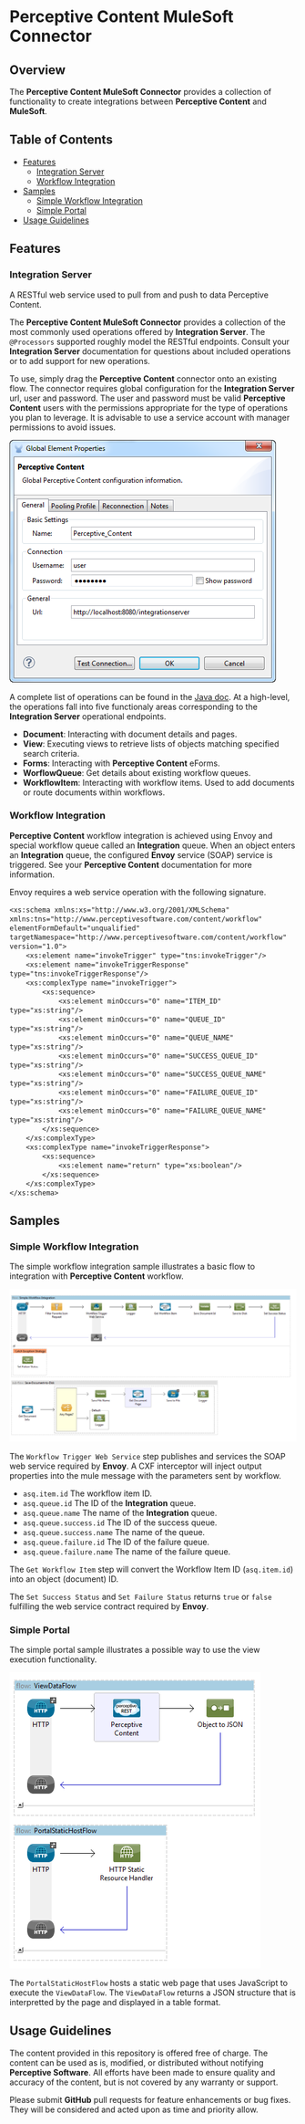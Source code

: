 # Perceptive Content MuleSoft Connector #

## Overview ##

The **Perceptive Content MuleSoft Connector** provides a collection of functionality to create integrations between **Perceptive Content** and **MuleSoft**.  

## Table of Contents ##

* [Features](#features)
  * [Integration Server](#integration-server)
  * [Workflow Integration](#workflow-integration)
* [Samples](#samples)
  * [Simple Workflow Integration](#simple-workflow-integration)
  * [Simple Portal](#simple-portal)
* [Usage Guidelines](#usage-guidelines)

## Features

### Integration Server ###

A RESTful web service used to pull from and push to data Perceptive Content.  

The **Perceptive Content MuleSoft Connector** provides a collection of the most commonly used operations offered by **Integration Server**.  The `@Processors` supported roughly model the RESTful endpoints.  Consult your **Integration Server** documentation for questions about included operations or to add support for new operations.

To use, simply drag the **Perceptive Content** connector onto an existing flow.  The connector requires global configuration for the **Integration Server** url, user and password.  The user and password must be valid **Perceptive Content** users with the permissions appropriate for the type of operations you plan to leverage.  It is advisable to use a service account with manager permissions to avoid issues.

![Configuration Sample](doc/images/config.png)

A complete list of operations can be found in the [Java doc](doc/javadoc). 
At a high-level, the operations fall into five functionaly areas corresponding to the **Integration Server** operational endpoints.
* __Document__:  Interacting with document details and pages.
* __View__:  Executing views to retrieve lists of objects matching specified search criteria.
* __Forms__:  Interacting with **Perceptive Content** eForms.
* __WorflowQueue__:  Get details about existing workflow queues.
* __WorkflowItem__:  Interacting with workflow items.  Used to add documents or route documents within workflows.

### Workflow Integration ###

**Perceptive Content** workflow integration is achieved using Envoy and special workflow queue called an **Integration** queue.  When an object enters an **Integration** queue, the configured **Envoy** service (SOAP) service is triggered.  See your **Perceptive Content** documentation for more information.

Envoy requires a web service operation with the following signature.

```
<xs:schema xmlns:xs="http://www.w3.org/2001/XMLSchema" xmlns:tns="http://www.perceptivesoftware.com/content/workflow" elementFormDefault="unqualified" targetNamespace="http://www.perceptivesoftware.com/content/workflow" version="1.0">
    <xs:element name="invokeTrigger" type="tns:invokeTrigger"/>
    <xs:element name="invokeTriggerResponse" type="tns:invokeTriggerResponse"/>
    <xs:complexType name="invokeTrigger">
        <xs:sequence>
            <xs:element minOccurs="0" name="ITEM_ID" type="xs:string"/>
            <xs:element minOccurs="0" name="QUEUE_ID" type="xs:string"/>
            <xs:element minOccurs="0" name="QUEUE_NAME" type="xs:string"/>
            <xs:element minOccurs="0" name="SUCCESS_QUEUE_ID" type="xs:string"/>
            <xs:element minOccurs="0" name="SUCCESS_QUEUE_NAME" type="xs:string"/>
            <xs:element minOccurs="0" name="FAILURE_QUEUE_ID" type="xs:string"/>
            <xs:element minOccurs="0" name="FAILURE_QUEUE_NAME" type="xs:string"/>
        </xs:sequence>
    </xs:complexType>
    <xs:complexType name="invokeTriggerResponse">
        <xs:sequence>
            <xs:element name="return" type="xs:boolean"/>
        </xs:sequence>
    </xs:complexType>
</xs:schema>
```

## Samples ##

### Simple Workflow Integration ###

The simple workflow integration sample illustrates a basic flow to integration with **Perceptive Content** workflow.

![Simple Worklfow Integration Flow](doc/images/workflow.png)

The `Workflow Trigger Web Service` step publishes and services the SOAP web service required by **Envoy**.  A CXF interceptor will inject output properties into the mule message with the parameters sent by workflow.

* `asq.item.id` The workflow item ID.  
* `asq.queue.id` The ID of the **Integration** queue.
* `asq.queue.name` The name of the **Integration** queue.
* `asq.queue.success.id` The ID of the success queue.
* `asq.queue.success.name` The name of the queue.
* `asq.queue.failure.id` The ID of the failure queue.
* `asq.queue.failure.name` The name of the failure queue.

The `Get Workflow Item` step will convert the Workflow Item ID (`asq.item.id`) into an object (document) ID.

The `Set Success Status` and `Set Failure Status` returns `true` or `false` fulfilling the web service contract required by **Envoy**.  

### Simple Portal ###

The simple portal sample illustrates a possible way to use the view execution functionality.  

![Simple Portal Flow](doc/images/portal.png)

The `PortalStaticHostFlow` hosts a static web page that uses JavaScript to execute the `ViewDataFlow`.  The `ViewDataFlow` returns a JSON structure that is interpretted by the page and displayed in a table format.

## Usage Guidelines ##

The content provided in this repository is offered free of charge.  The content can be used as is, modified, or distributed without notifying **Perceptive Software**.  All efforts have been made to ensure quality and accuracy of the content, but is not covered by any warranty or support.  

Please submit **GitHub** pull requests for feature enhancements or bug fixes.  They will be considered and acted upon as time and priority allow.
